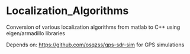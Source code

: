 # Localization_Algorithms
Conversion of various localization algorithms from matlab to C++ using eigen/armadillo libraries

Depends on: https://github.com/osqzss/gps-sdr-sim for GPS simulations
